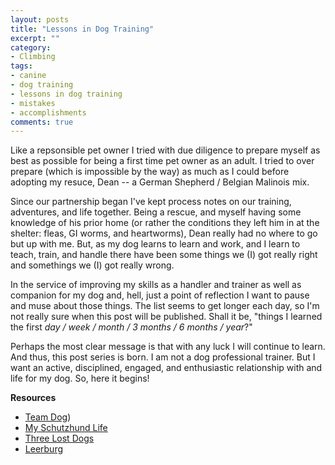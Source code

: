 ```yaml
---
layout: posts
title: "Lessons in Dog Training"
excerpt: ""
category:
- Climbing
tags:
- canine
- dog training
- lessons in dog training
- mistakes
- accomplishments
comments: true
---
```


Like a repsonsible pet owner I tried with due diligence to prepare myself as best as possible for being a first time pet owner as an adult.  I tried to over prepare (which is impossible by the way) as much as I could before adopting my resuce, Dean -- a German Shepherd / Belgian Malinois mix.

Since our partnership began I've kept process notes on our training, adventures, and life together.  Being a rescue, and myself having some knowledge of his prior home (or rather the conditions they left him in at the shelter:  fleas, GI worms, and heartworms), Dean really had no where to go but up with me.  But, as my dog learns to learn and work, and I learn to teach, train, and handle there have been some things we (I) got really right and somethings we (I) got really wrong.

In the service of improving my skills as a handler and trainer as well as companion for my dog and, hell, just a point of reflection I want to pause and muse about those things.  The list seems to get longer each day, so I'm not really sure when this post will be published.  Shall it be, "things I learned the first *day / week / month / 3 months / 6 months / year*?"

Perhaps the most clear message is that with any luck I will continue to learn.  And thus, this post series is born.  I am not a dog professional trainer.  But I want an active, disciplined, engaged, and enthusiastic relationship with and life for my dog.  So, here it begins!

**Resources**

- [Team Dog](https://www.amazon.com/Team-Dog-Train-Your-Dog/dp/0425276279))
- [My Schutzhund Life](http://www.myschutzhundlife.com/)
- [Three Lost Dogs](http://3lostdogs.com/)
- [Leerburg](http://leerburg.com/)